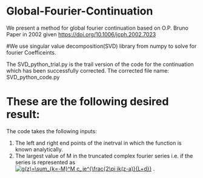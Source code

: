 # Global-Fourier-Continuation
We present a method for global fourier continuation based on O.P. Bruno Paper in 2002 given https://doi.org/10.1006/jcph.2002.7023

#We use singular value decomposition(SVD) library from numpy to solve for fourier Coefficeints.


The SVD_python_trial.py is the trail version of the code for the continuation which has been successfully corrected.
The corrected file name: SVD_python_code.py

# These are the following desired result:
The code takes the following inputs:
1. The left and right end points of the inetrval in which the function is known analytically.
2. The largest value of M in the truncated complex fourier series i.e. if the series is represented as <a href="https://www.codecogs.com/eqnedit.php?latex=g(z)=\sum_{k=-M}^M&space;c_je^{\frac{2\pi&space;ik(z-a)}{L&plus;d}}" target="_blank"><img src="https://latex.codecogs.com/gif.latex?g(z)=\sum_{k=-M}^M&space;c_je^{\frac{2\pi&space;ik(z-a)}{L&plus;d}}" title="g(z)=\sum_{k=-M}^M c_je^{\frac{2\pi ik(z-a)}{L+d}}" /></a> .
